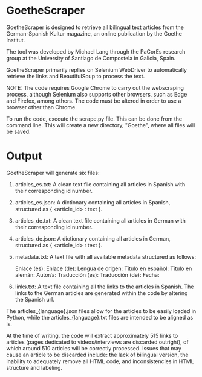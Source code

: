 # GoetheScraper

GoetheScraper is designed to retrieve all bilingual text articles from the German-Spanish Kultur magazine, an online publication by the Goethe Institut.

The tool was developed by Michael Lang through the PaCorEs research group at the University of Santiago de Compostela in Galicia, Spain.

GoetheScraper primarily replies on Selenium WebDriver to automatically retrieve the links and BeautifulSoup to process the text.

NOTE: The code requires Google Chrome to carry out the webscraping process, although Selenium also supports other browsers, such as Edge and Firefox, among others. The code must be altered in order to use a browser other than Chrome. 

To run the code, execute the scrape.py file. This can be done from the command line. This will create a new directory, "Goethe", where all files will be saved. 

# Output

GoetheScraper will generate six files:

1) articles_es.txt: A clean text file containing all articles in Spanish with their corresponding id number.
2) articles_es.json:  A dictionary containing  all articles in Spanish, structured as { <article_id> : text }.
3) articles_de.txt: A clean text file containing all articles in German with their corresponding id number.
4) articles_de.json:  A dictionary containing  all articles in German, structured as { <article_id> : text }.
5) metadata.txt: A text file with all available metadata structured as follows:

    Enlace (es): 
    Enlace (de):
    Lengua de origen: 
    Título en español: 
    Título en alemán:
    Autor/a:
    Traducción (es):
    Traducción (de): 
    Fecha: 
  
6) links.txt: A text file containing all the links to the articles in Spanish. The links to the German articles are generated within the code by altering the Spanish url.

The articles_{language}.json files allow for the articles to be easily loaded in Python, while the articles_{language}.txt files are intended to be aligned as is.

At the time of writing, the code will extract approximately 515 links to articles (pages dedicated to videos/interviews are discarded outright), of which around 510 articles will be correctly processed. Issues that may cause an article to be discarded include: the lack of bilingual version, the inability to adequately remove all HTML code, and inconsistencies in HTML structure and labeling. 
